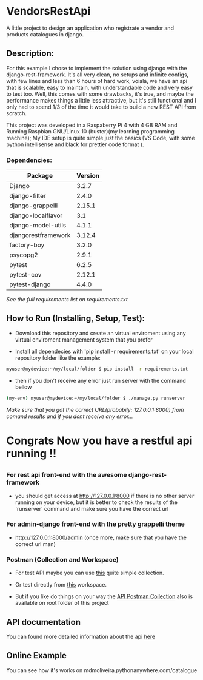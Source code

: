 # VendorsRestApi
A little project to design an application who registrate a vendor and products catalogues in django.

## Description:

For this example I chose to implement the solution using django with the django-rest-framework. It's all very clean, no setups and infinite configs, with few lines and less than 6 hours of hard work, voialá, we have an api that is scalable, easy to maintain, with understandable code and very easy to test too. Well, this comes with some drawbacks, it's true, and maybe the performance makes things a little less attractive, but it's still functional and I only had to spend 1/3 of the time it would take to build a new REST API from scratch.

This project was developed in a Raspaberry Pi 4 with 4 GB RAM and Running Raspbian GNU/Linux 10 (buster)(my learning programming machine); My IDE setup is quite simple just the basics (VS Code, with some python intellisense and black for prettier code format ).

### Dependencies:

|Package             | Version  |
|--------------------| ---------|
| Django             | 3.2.7    |
| django-filter      |  2.4.0   |
| django-grappelli   |  2.15.1  |
| django-localflavor |  3.1     |
| django-model-utils |  4.1.1   |
| djangorestframework|  3.12.4  |
| factory-boy        |  3.2.0   |
| psycopg2           |  2.9.1   |
| pytest             |  6.2.5   |
| pytest-cov         |  2.12.1  |
| pytest-django      |  4.4.0   |

_See the full requirements list on requirements.txt_

## How to Run (Installing, Setup, Test):

- Download this repository and create an virtual enviroment using any virtual enviroment management system that you prefer

- Install all dependecies with 'pip install -r requirements.txt' on your local repository folder like the example:

```bash
myuser@mydevice:~/my/local/folder $ pip install -r requirements.txt
```

- then if you don't receive any error just run server with the command bellow

```bash
(my-env) myuser@mydevice:~/my/local/folder $ ./manage.py runserver
```
_Make sure that you got the correct URL(probabily: 127.0.0.1:8000) from comand results and if you dont receive any error..._

# Congrats Now you have a restful api running !!

##

### For rest api front-end with the awesome django-rest-framework
- you should get access at http://127.0.0.1:8000 if there is no other server running on your device, but it is better to check the results of the 'runserver' command and make sure you have the correct url

### For admin-django front-end with the pretty grappelli theme
- http://127.0.0.1:8000/admin (once more, make sure that you have the correct url man)

### Postman (Collection and Workspace)

- For test API maybe you can use  [this](https://www.getpostman.com/collections/161b97526d7f6529bacb) quite simple collection.

- Or test directly from [this](https://app.getpostman.com/join-team?invite_code=0826e59ce34a44af93fc44e0ccd5fb39) workspace.

- But if you like do things on your way the [API Postman Collection](VendorsRestAPI.postman_collection.json) also is available on root folder of this project

## API documentation
You can found more detailed information about the api [here](https://documenter.getpostman.com/view/17552103/UUxtDq8r)

## Online Example
You can see how it's works on mdmoliveira.pythonanywhere.com/catalogue